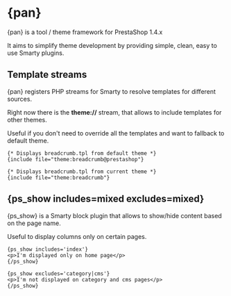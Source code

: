 {pan}
=====

{pan} is a tool / theme framework for PrestaShop 1.4.x

It aims to simplify theme development by providing simple, clean, easy to use Smarty plugins. 

Template streams
----------------

{pan} registers PHP streams for Smarty to resolve templates for different sources. 

Right now there is the **theme://** stream, that allows to include templates for other themes. 

Useful if you don't need to override all the templates and want to fallback to default theme. 

    {* Displays breadcrumb.tpl from default theme *}
    {include file="theme:breadcrumb@prestashop"}
			
    {* Displays breadcrumb.tpl from current theme *}
    {include file="theme:breadcrumb"}

{ps_show includes=mixed excludes=mixed}
---------

{ps_show} is a Smarty block plugin that allows to show/hide content based on the page name.

Useful to display columns only on certain pages. 

    {ps_show includes='index'}
    <p>I'm displayed only on home page</p>
    {/ps_show}

    {ps_show excludes='category|cms'}
    <p>I'm not displayed on category and cms pages</p>
    {/ps_show}

